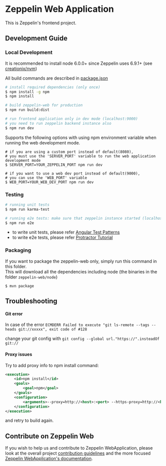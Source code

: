 # Zeppelin Web Application

This is Zeppelin's frontend project.

## Development Guide 

### Local Development

It is recommended to install node 6.0.0+ since Zeppelin uses 6.9.1+ (see [creationix/nvm](https://github.com/creationix/nvm))

All build commands are described in [package.json](./package.json)

```sh
# install required dependencies (only once)
$ npm install -g npm
$ npm install

# build zeppelin-web for production
$ npm run build:dist

# run frontend application only in dev mode (localhost:9000) 
# you need to run zeppelin backend instance also
$ npm run dev
```

Supports the following options with using npm environment variable when running the web development mode.

```
# if you are using a custom port instead of default(8080), 
# you must use the 'SERVER_PORT' variable to run the web application development mode
$ SERVER_PORT=YOUR_ZEPPELIN_PORT npm run dev

# if you want to use a web dev port instead of default(9000), 
# you can use the 'WEB_PORT' variable
$ WEB_PORT=YOUR_WEB_DEV_PORT npm run dev
```

### Testing

```sh
# running unit tests
$ npm run karma-test

# running e2e tests: make sure that zeppelin instance started (localhost:8080)
$ npm run e2e
```

- to write unit tests, please refer [Angular Test Patterns](https://github.com/daniellmb/angular-test-patterns)
- to write e2e tests, please refer [Protractor Tutorial](http://www.protractortest.org/#/tutorial#step-1-interacting-with-elements)

### Packaging 

If you want to package the zeppelin-web only, simply run this command in this folder.  
This will download all the dependencies including node (the binaries in the folder `zeppelin-web/node`)

```
$ mvn package 
```

## Troubleshooting

#### Git error

In case of the error `ECMDERR Failed to execute "git ls-remote --tags --heads git://xxxxx", exit code of #128`

change your git config with `git config --global url."https://".insteadOf git://`

#### Proxy issues

Try to add proxy info to npm install command:
```xml
<execution>
	<id>npm install</id>
	<goals>
    	<goal>npm</goal>
    </goals>
    <configuration>
    	<arguments>--proxy=http://<host>:<port> --https-proxy=http://<host>:<port></arguments>
    </configuration>
</execution>
```

and retry to build again.

## Contribute on Zeppelin Web

If you wish to help us and contribute to Zeppelin WebApplication, please look at the overall project [contribution guidelines](https://zeppelin.apache.org/contribution/contributions.html) and the more focused [Zeppelin WebApplication's documentation](https://zeppelin.apache.org/contribution/webapplication.html).
